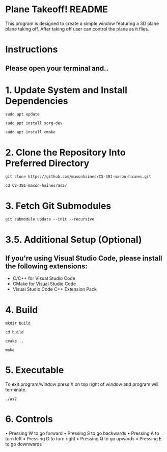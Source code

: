 # Plane Takeoff! README

This program is designed to create a simple window featuring a 3D plane plane taking off. After taking off user can control the plane as it flies.

# Instructions 
## Please open your terminal and..


# 1. Update System and Install Dependencies

    sudo apt update

    sudo apt install xorg-dev

    sudo apt install cmake

# 2. Clone the Repository Into Preferred Directory

    git clone https://github.com/masonhaines/CS-381-mason-haines.git

    cd CS-381-mason-haines/as2/

# 3. Fetch Git Submodules

    git submodule update --init --recursive

# 3.5. Additional Setup (Optional)

## If you're using Visual Studio Code, please install the following extensions:

-   C/C++ for Visual Studio Code
-   CMake for Visual Studio Code
-   Visual Studio Code C++ Extension Pack

# 4. Build

    mkdir build

    cd build

    cmake ..
    
    make

# 5. Executable
To exit program/window press X on top right of window and program will terminate. 

    ./as2

# 6. Controls

• Pressing W to go forward
• Pressing S to go backwards
• Pressing A to turn left 
• Pressing D to turn right 
• Pressing Q to go upwards
• Pressing E to go downwards